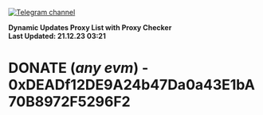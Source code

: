 [![Telegram channel](https://img.shields.io/endpoint?url=https://runkit.io/damiankrawczyk/telegram-badge/branches/master?url=https://t.me/n4z4v0d)](https://t.me/n4z4v0d) 

**Dynamic Updates Proxy List with Proxy Checker**  
**Last Updated: 21.12.23 03:21**

# DONATE (_any evm_) - 0xDEADf12DE9A24b47Da0a43E1bA70B8972F5296F2

